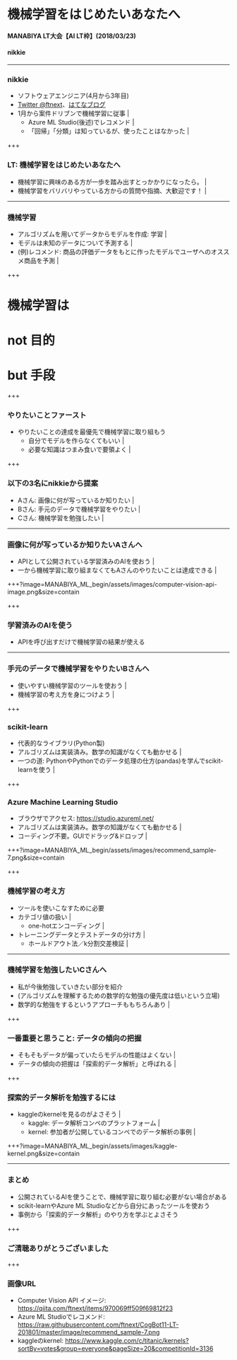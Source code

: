 # 機械学習をはじめたいあなたへ
#### MANABIYA LT大会【AI LT枠】(2018/03/23)
#### nikkie

---

### nikkie

- ソフトウェアエンジニア(4月から3年目)
- [Twitter @ftnext](https://twitter.com/ftnext)、[はてなブログ](http://nikkie-ftnext.hatenablog.com/)
- 1月から案件ドリブンで機械学習に従事 |
  - Azure ML Studio(後述)でレコメンド |
  - 「回帰」「分類」は知っているが、使ったことはなかった |

+++

### LT: 機械学習をはじめたいあなたへ

- 機械学習に興味のある方が一歩を踏み出すとっかかりになったら。 |
- 機械学習をバリバリやっている方からの質問や指摘、大歓迎です！ |

---

### 機械学習

- アルゴリズムを用いてデータからモデルを作成: 学習 |
- モデルは未知のデータについて予測する |
- (例)レコメンド: 商品の評価データをもとに作ったモデルでユーザへのオススメ商品を予測 |

+++

# 機械学習は

# not 目的

# but <span class="red-char">手段</span>

+++

### やりたいことファースト

- やりたいことの達成を最優先で機械学習に取り組もう
  - 自分でモデルを作らなくてもいい |
  - 必要な知識はつまみ食いで要領よく |

+++

### 以下の3名にnikkieから提案

- Aさん: 画像に何が写っているか知りたい |
- Bさん: 手元のデータで機械学習をやりたい |
- Cさん: 機械学習を勉強したい |

---

### 画像に何が写っているか知りたいAさんへ

- APIとして公開されている学習済みのAIを使おう |
- 一から機械学習に取り組まなくてもAさんのやりたいことは達成できる |

+++?image=MANABIYA_ML_begin/assets/images/computer-vision-api-image.png&size=contain

+++

### 学習済みのAIを使う

- APIを呼び出すだけで機械学習の結果が使える

---

### 手元のデータで機械学習をやりたいBさんへ

- 使いやすい機械学習のツールを使おう |
- 機械学習の考え方を身につけよう |

+++

### scikit-learn

- 代表的なライブラリ(Python製)
- アルゴリズムは実装済み。数学の知識がなくても動かせる |
- 一つの道: PythonやPythonでのデータ処理の仕方(pandas)を学んでscikit-learnを使う |

+++

### Azure Machine Learning Studio

- <span>ブラウザでアクセス: https://studio.azureml.net/</span>
- アルゴリズムは実装済み。数学の知識がなくても動かせる |
- コーディング不要。GUIでドラッグ&ドロップ |

+++?image=MANABIYA_ML_begin/assets/images/recommend_sample-7.png&size=contain

+++

### 機械学習の考え方

- ツールを使いこなすために必要
- カテゴリ値の扱い |
  - one-hotエンコーディング |
- トレーニングデータとテストデータの分け方 |
  - ホールドアウト法／k分割交差検証 |

---

### 機械学習を勉強したいCさんへ

- 私が今後勉強していきたい部分を紹介
- (アルゴリズムを理解するための数学的な勉強の優先度は低いという立場)
- 数学的な勉強をするというアプローチももちろんあり |

+++

### 一番重要と思うこと: データの傾向の把握

- そもそもデータが偏っていたらモデルの性能はよくない |
- データの傾向の把握は「探索的データ解析」と呼ばれる |

+++

### 探索的データ解析を勉強するには

- kaggleのkernelを見るのがよさそう |
  - kaggle: データ解析コンペのプラットフォーム |
  - kernel: 参加者が公開しているコンペでのデータ解析の事例 |

+++?image=MANABIYA_ML_begin/assets/images/kaggle-kernel.png&size=contain

---

### まとめ

- 公開されているAIを使うことで、機械学習に取り組む必要がない場合がある
- scikit-learnやAzure ML Studioなどから自分にあったツールを使おう
- 事例から「探索的データ解析」のやり方を学ぶとよさそう

+++

### ご清聴ありがとうございました

+++

### 画像URL

- <span class="ref-char">Computer Vision API イメージ: https://qiita.com/ftnext/items/970069ff509f69812f23</span>
- <span class="ref-char">Azure ML Studioでレコメンド: https://raw.githubusercontent.com/ftnext/CogBot11-LT-201801/master/image/recommend_sample-7.png</span>
- <span class="ref-char">kaggleのkernel: https://www.kaggle.com/c/titanic/kernels?sortBy=votes&group=everyone&pageSize=20&competitionId=3136</span>
